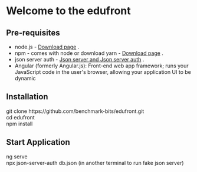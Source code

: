 <h1>Welcome to the edufront</h1>

<h2>Pre-requisites</h2>
<ul>
 <li>node.js - <a href="https://nodejs.org/en/download/" rel="nofollow">Download page</a> .</li>
 <li>npm - comes with node or download yarn - <a href="https://yarnpkg.com/lang/en/docs/install" rel="nofollow">Download page</a> .</li>
 <li>json server auth - <a href="https://www.npmjs.com/package/json-server-auth" rel="nofollow">Json server and Json server auth</a> .</li>
 <li>Angular (formerly Angular.js): Front-end web app framework; runs your JavaScript code in the user's browser, allowing your application UI to be dynamic</li>
</ul>


<h2>Installation</h2>
git clone https://github.com/benchmark-bits/edufront.git<br/>
cd edufront<br/>
npm install<br/>

<h2> Start Application </h2>
ng serve<br/>
npx json-server-auth db.json  (in another terminal to run fake json server)
